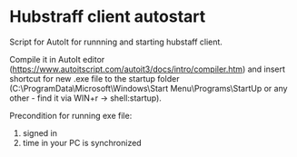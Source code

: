 # Hubstraff client autostart

Script for AutoIt for runnning and starting hubstaff client. 

Compile it in AutoIt editor (https://www.autoitscript.com/autoit3/docs/intro/compiler.htm) and insert shortcut for  new  .exe file to the startup folder (C:\ProgramData\Microsoft\Windows\Start Menu\Programs\StartUp or any other - find it via WIN+r -> shell:startup). 

Precondition for running exe file:
1) signed in
2) time in your PC is synchronized
